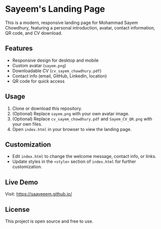 # Sayeem's Landing Page

This is a modern, responsive landing page for Mohammad Sayem Chowdhury, featuring a personal introduction, avatar, contact information, QR code, and CV download.

## Features
- Responsive design for desktop and mobile
- Custom avatar (`sayem.png`)
- Downloadable CV (`cv_sayem_chowdhury.pdf`)
- Contact info (email, GitHub, LinkedIn, location)
- QR code for quick access

## Usage
1. Clone or download this repository.
2. (Optional) Replace `sayem.png` with your own avatar image.
3. (Optional) Replace `cv_sayem_chowdhury.pdf` and `Sayem_CV_QR.png` with your own files.
4. Open `index.html` in your browser to view the landing page.

## Customization
- Edit `index.html` to change the welcome message, contact info, or links.
- Update styles in the `<style>` section of `index.html` for further customization.

## Live Demo
Visit: https://saayeeem.github.io/

## License
This project is open source and free to use.